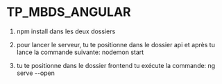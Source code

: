 # TP_MBDS_ANGULAR

1. npm install dans les deux dossiers
2. pour lancer le serveur, tu te positionne dans le dossier api et après tu lance la commande suivante:
        nodemon start
        
3. tu te positionne dans le dossier frontend tu exécute la commande:
        ng serve --open 
